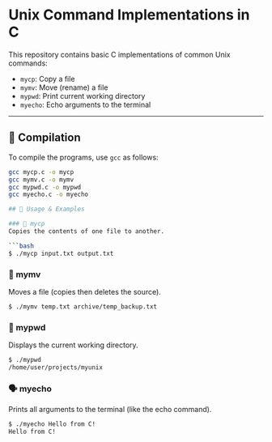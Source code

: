 # Unix Command Implementations in C

This repository contains basic C implementations of common Unix commands:

- `mycp`: Copy a file
- `mymv`: Move (rename) a file
- `mypwd`: Print current working directory
- `myecho`: Echo arguments to the terminal

---

## 🔧 Compilation

To compile the programs, use `gcc` as follows:

````bash
gcc mycp.c -o mycp
gcc mymv.c -o mymv
gcc mypwd.c -o mypwd
gcc myecho.c -o myecho

## 🧪 Usage & Examples

### 📁 mycp
Copies the contents of one file to another.

```bash
$ ./mycp input.txt output.txt
````

### 🚚 mymv

Moves a file (copies then deletes the source).

```bash
$ ./mymv temp.txt archive/temp_backup.txt
```

### 📍 mypwd

Displays the current working directory.

```bash
$ ./mypwd
/home/user/projects/myunix
```

### 🗣️ myecho

Prints all arguments to the terminal (like the echo command).

```bash
$ ./myecho Hello from C!
Hello from C!
```
